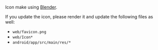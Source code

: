 Icon make using [Blender](https://blender.org/download/).

If you update the icon, please render it and update the following files as well:

- `web/favicon.png`
- `web/Icon*`
- `android/app/src/main/res/*`
